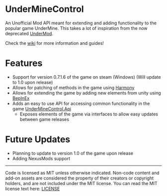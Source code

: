 # UnderMineControl
An Unofficial Mod API meant for extending and adding functionality to the popular game UnderMine.
This takes a lot of inspiration from the now deprecated [UnderMod](https://github.com/bwdymods/UnderMod). 

Check the [wiki](https://github.com/calico-crusade/underminecontrol/wiki) for more information and guides!

# Features
* Support for version 0.7.1.6 of the game on steam (Windows) (Will update to 1.0 upon release)
* Allows for patching of methods in the game using [Harmony](https://github.com/pardeike/Harmony)
* Allows for extending the game by adding new elements from unity using [BepInEx](https://github.com/BepInEx/BepInEx)
* Adds an easy to use API for accessing common functionality in the game [UnderMineControl.Api](https://github.com/calico-crusade/underminecontrol/tree/master/UnderMineControl.API)
	* Exposes elements of the game via interfaces to allow easy updates between game releases

# Future Updates
* Planning to update to version 1.0 of the game upon release
* Adding NexusMods support


---
Code is licensed as MIT unless otherwise indicated. Non-code content and add-on assets are considered the property of their creators or copyright holders, and are not included under the MIT license. You can read the MIT license text here: [LICENSE](https://github.com/calico-crusade/underminecontrol/blob/master/LICENSE)